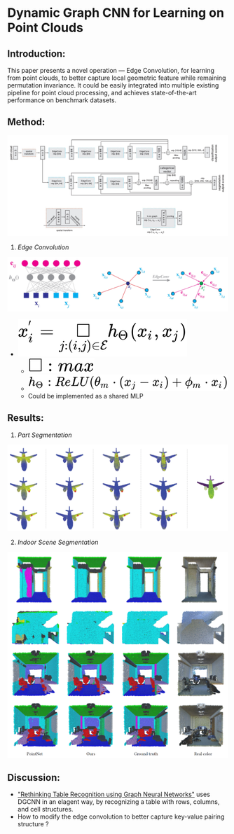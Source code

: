 # Dynamic Graph CNN for Learning on Point Clouds

## Introduction:
This paper presents a novel operation &mdash; Edge Convolution,  for learning from point clouds, to better capture local geometric feature while remaining permutation invariance. It could be easily integrated into multiple existing pipeline for point cloud processing, and achieves state-of-the-art performance on benchmark datasets.

## Method:

![](./figure/dynamic_graph_cnn_for_learning_on_point_clouds_1.png)

1. *Edge Convolution*

![](./figure/dynamic_graph_cnn_for_learning_on_point_clouds_2.png)

- ![](./figure/dynamic_graph_cnn_for_learning_on_point_clouds_equation_1.svg)
	- ![](./figure/dynamic_graph_cnn_for_learning_on_point_clouds_equation_2.svg)
	- ![](./figure/dynamic_graph_cnn_for_learning_on_point_clouds_equation_3.svg)
	- Could be implemented as a shared MLP

## Results:

1. *Part Segmentation*

![](./figure/dynamic_graph_cnn_for_learning_on_point_clouds_3.png)


2. *Indoor Scene Segmentation*

![](./figure/dynamic_graph_cnn_for_learning_on_point_clouds_4.png)


## Discussion:

- ["Rethinking Table Recognition using Graph Neural Networks"](https://github.com/Cinnamon/IDEA_Input/blob/master/INFORMATION_EXTRACTION/rethinking_table_recognition_using_graph_neural_networks.md) uses DGCNN in an elagent way, by recognizing a table with rows, columns, and cell structures.
- How to modify the edge convolution to better capture key-value pairing structure ? 
